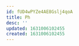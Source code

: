 ```yaml
---
id: fUD4wPYZe4AE8Gslj4qoA
title: Ph
desc: ''
updated: 1631006102455
created: 1631006102455
---
```


